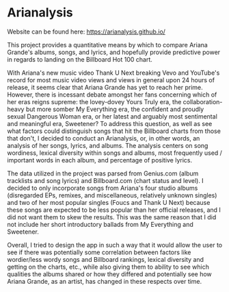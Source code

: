 # Arianalysis

Website can be found here: https://arianalysis.github.io/

This project provides a quantitative means by which to compare Ariana Grande's albums, songs, and lyrics, and hopefully provide predictive power in regards to landing on the Billboard Hot 100 chart.

With Ariana's new music video Thank U Next breaking Vevo and YouTube's record for most music video views and views in general upon 24 hours of release, it seems clear that Ariana Grande has yet to reach her prime. However, there is incessant debate amongst her fans concerning which of her eras reigns supreme: the lovey-dovey Yours Truly era, the collaboration-heavy but more somber My Everything era, the confident and proudly sexual Dangerous Woman era, or her latest and arguably most sentimental and meaningful era, Sweetener? To address this question, as well as see what factors could distinguish songs that hit the Billboard charts from those that don't, I decided to conduct an Arianalysis, or, in other words, an analysis of her songs, lyrics, and albums. The analysis centers on song wordiness, lexical diversity within songs and albums, most frequently used / important words in each album, and percentage of positive lyrics.

The data utilized in the project was parsed from Genius.com (album tracklists and song lyrics) and Billboard.com (chart status and level).
I decided to only incorporate songs from Ariana's four studio albums (disregarded EPs, remixes, and miscellaneous, relatively unknown singles) and two of her most popular singles (Foucs and Thank U Next) because these songs are expected to be less popular than her official releases, and I did not want them to skew the results. This was the same reason that I did not include her short introductory ballads from My Everything and Sweetener.

Overall, I tried to design the app in such a way that it would allow the user to see if there was potentially some correlation between factors like wordier/less wordy songs and Billboard rankings, lexical diversity and getting on the charts, etc., while also giving them to ability to see which qualities the albums shared or how they differed and potentially see how Ariana Grande, as an artist, has changed in these respects over time.
